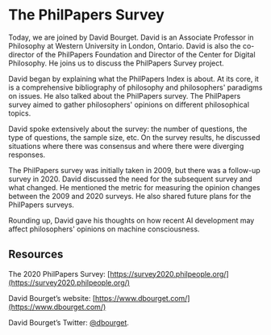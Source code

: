 # The PhilPapers Survey

Today, we are joined by David Bourget. David is an Associate Professor in Philosophy at  Western University in London, Ontario. David is also the co-director of the PhilPapers Foundation and Director of the Center for Digital Philosophy. He joins us to discuss the PhilPapers Survey project.

David began by explaining what the PhilPapers Index is about. At its core, it is a comprehensive bibliography of philosophy and philosophers' paradigms on issues. He also talked about the PhilPapers survey. The PhilPapers survey aimed to gather philosophers' opinions on different philosophical topics.

David spoke extensively about the survey: the number of questions, the type of questions, the sample size, etc. On the survey results, he discussed situations where there was consensus and where there were diverging responses.

The PhilPapers survey was initially taken in 2009, but there was a follow-up survey in 2020. David discussed the need for the subsequent survey and what changed. He mentioned the metric for measuring the opinion changes between the 2009 and 2020 surveys. He also shared future plans for the PhilPapers surveys.

Rounding up, David gave his thoughts on how recent AI development may affect philosophers' opinions on machine consciousness.


## Resources

The 2020 PhilPapers Survey: [https://survey2020.philpeople.org/](https://survey2020.philpeople.org/)

David Bourget’s website: [https://www.dbourget.com/](https://www.dbourget.com/)

David Bourget’s Twitter: [@dbourget](https://twitter.com/dbourget).